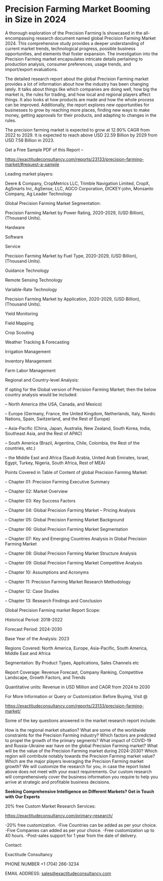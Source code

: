 # Precision Farming Market Booming in Size in 2024

A thorough exploration of the Precision Farming Is showcased  in the all-encompassing research document named global Precision Farming Market 2024. This comprehensive study provides a deeper understanding of current market trends, technological progress, possible business opportunities, and elements that foster expansion. The investigation into the Precision Farming market encapsulates intricate details pertaining to production analysis, consumer preferences, usage trends, and import/export evaluations.

The detailed research report about the global Precision Farming market provides a lot of information about how the industry has been changing lately. It talks about things like which companies are doing well, how big the market is, the rules for trading, and how local and regional players affect things. It also looks at how products are made and how the whole process can be improved. Additionally, the report explores new opportunities for businesses to grow by reaching more places, finding new ways to make money, getting approvals for their products, and adapting to changes in the rules.

The precision farming market is expected to grow at 12.90% CAGR from 2022 to 2029. It is expected to reach above USD 22.59 Billion by 2029 from USD 7.58 Billion in 2023.

Get a Free Sample PDF of this Report –

https://exactitudeconsultancy.com/reports/23133/precision-farming-market/#request-a-sample

Leading market players:

Deere & Company, CropMetrics LLC, Trimble Navigation Limited, CropX, AgSmarts Inc, AgSense, LLC, AGCO Corporation, DICKEY-john, Monsanto Company, Ag Leader Technology

Global Precision Farming Market Segmentation:

Precision Farming Market by Power Rating, 2020-2029, (USD Billion), (Thousand Units).

Hardware

Software

Service

Precision Farming Market by Fuel Type, 2020-2029, (USD Billion), (Thousand Units).

Guidance Technology

Remote Sensing Technology

Variable-Rate Technology

Precision Farming Market by Application, 2020-2029, (USD Billion), (Thousand Units).

Yield Monitoring

Field Mapping

Crop Scouting

Weather Tracking & Forecasting

Irrigation Management

Inventory Management

Farm Labor Management

Regional and Country-level Analysis:

If opting for the Global version of Precision Farming Market; then the below country analysis would be included:

– North America (the USA, Canada, and Mexico)

– Europe (Germany, France, the United Kingdom, Netherlands, Italy, Nordic Nations, Spain, Switzerland, and the Rest of Europe)

– Asia-Pacific (China, Japan, Australia, New Zealand, South Korea, India, Southeast Asia, and the Rest of APAC)

– South America (Brazil, Argentina, Chile, Colombia, the Rest of the countries, etc.)

– the Middle East and Africa (Saudi Arabia, United Arab Emirates, Israel, Egypt, Turkey, Nigeria, South Africa, Rest of MEA)

Points Covered in Table of Content of global Precision Farming Market:

– Chapter 01:  Precision Farming Executive Summary

– Chapter 02: Market Overview

– Chapter 03: Key Success Factors

– Chapter 04: Global Precision Farming Market – Pricing Analysis

– Chapter 05: Global Precision Farming Market Background

– Chapter 06: Global Precision Farming Market Segmentation

– Chapter 07: Key and Emerging Countries Analysis in Global Precision Farming Market

– Chapter 08: Global Precision Farming Market Structure Analysis

– Chapter 09: Global Precision Farming Market Competitive Analysis

– Chapter 10: Assumptions and Acronyms

– Chapter 11: Precision Farming Market Research Methodology

– Chapter 12: Case Studies

– Chapter 13: Research Findings and Conclusion

Global Precision Farming market Report Scope:

Historical Period: 2018-2022

Forecast Period: 2024-2030

Base Year of the Analysis: 2023

Regions Covered: North America, Europe, Asia-Pacific, South America, Middle East and Africa

Segmentation: By Product Types, Applications, Sales Channels etc

Report Coverage: Revenue Forecast, Company Ranking, Competitive Landscape, Growth Factors, and Trends

Quantitative units: Revenue in USD Million and CAGR from 2024 to 2030

For More Information or Query or Customization Before Buying, Visit @

https://exactitudeconsultancy.com/reports/23133/precision-farming-market/

Some of the key questions answered in the market research report include:

How is the regional market situation?
What are some of the worldwide constraints for the Precision Farming industry?
Which factors are predicted to propel the growth of the primary segments?
What impact of COVID-19 and Russia-Ukraine war have on the global Precision Farming market?
What will be the value of the Precision Farming market during 2024-2030?
Which region will contribute notably towards the Precision Farming market value?
Which are the major players leveraging the Precision Farming market growth?
We will customize the research for you, in case the report listed above does not meet with your exact requirements. Our custom research will comprehensively cover the business information you require to help you arrive at strategic and profitable business decisions.

**Seeking Comprehensive Intelligence on Different Markets? Get in Touch with Our Experts**

20% free Custom Market Research Services:

https://exactitudeconsultancy.com/primary-research/

-20% free customization.
-Five Countries can be added as per your choice.
-Five Companies can added as per your choice.
-Free customization up to 40 hours.
-Post-sales support for 1 year from the date of delivery.

Contact:

Exactitude Consultancy

PHONE NUMBER +1 (704) 266-3234

EMAIL ADDRESS: sales@exactitudeconsultancy.com

